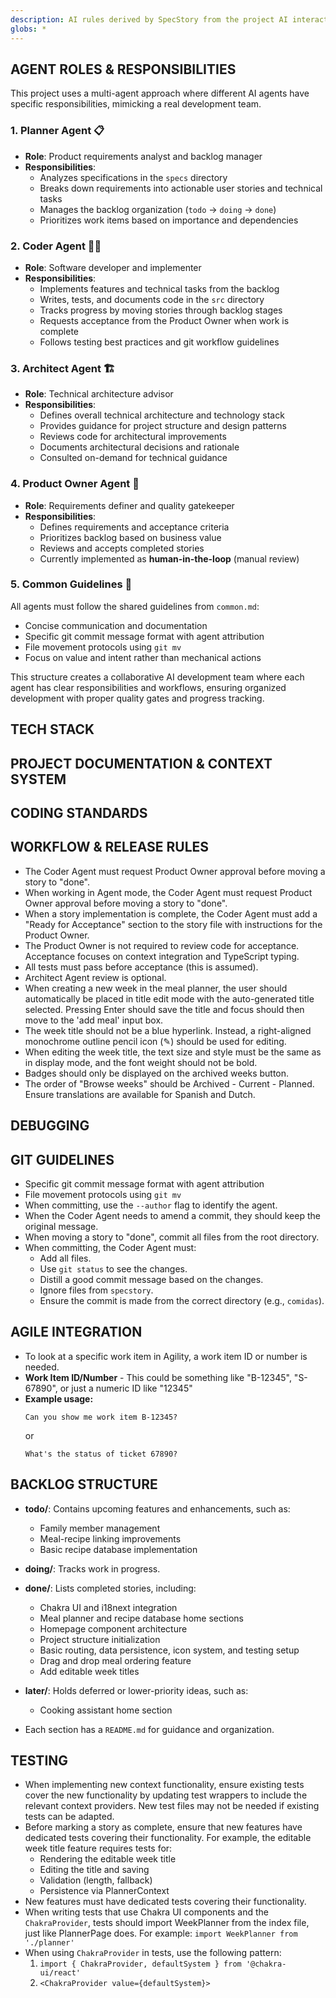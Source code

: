 ```yaml
---
description: AI rules derived by SpecStory from the project AI interaction history
globs: *
---
```


## <headers/>

## AGENT ROLES & RESPONSIBILITIES

This project uses a multi-agent approach where different AI agents have specific responsibilities, mimicking a real development team.

### 1. Planner Agent 📋
- **Role**: Product requirements analyst and backlog manager
- **Responsibilities**:
  - Analyzes specifications in the `specs` directory
  - Breaks down requirements into actionable user stories and technical tasks
  - Manages the backlog organization (`todo` → `doing` → `done`)
  - Prioritizes work items based on importance and dependencies

### 2. Coder Agent 👩‍💻
- **Role**: Software developer and implementer
- **Responsibilities**:
  - Implements features and technical tasks from the backlog
  - Writes, tests, and documents code in the `src` directory
  - Tracks progress by moving stories through backlog stages
  - Requests acceptance from the Product Owner when work is complete
  - Follows testing best practices and git workflow guidelines

### 3. Architect Agent 🏗️
- **Role**: Technical architecture advisor
- **Responsibilities**:
  - Defines overall technical architecture and technology stack
  - Provides guidance for project structure and design patterns
  - Reviews code for architectural improvements
  - Documents architectural decisions and rationale
  - Consulted on-demand for technical guidance

### 4. Product Owner Agent 🎯
- **Role**: Requirements definer and quality gatekeeper
- **Responsibilities**:
  - Defines requirements and acceptance criteria
  - Prioritizes backlog based on business value
  - Reviews and accepts completed stories
  - Currently implemented as **human-in-the-loop** (manual review)

### 5. Common Guidelines 📜
All agents must follow the shared guidelines from `common.md`:
- Concise communication and documentation
- Specific git commit message format with agent attribution
- File movement protocols using `git mv`
- Focus on value and intent rather than mechanical actions

This structure creates a collaborative AI development team where each agent has clear responsibilities and workflows, ensuring organized development with proper quality gates and progress tracking.

## TECH STACK

## PROJECT DOCUMENTATION & CONTEXT SYSTEM

## CODING STANDARDS

## WORKFLOW & RELEASE RULES

- The Coder Agent must request Product Owner approval before moving a story to "done".
- When working in Agent mode, the Coder Agent must request Product Owner approval before moving a story to "done".
- When a story implementation is complete, the Coder Agent must add a "Ready for Acceptance" section to the story file with instructions for the Product Owner.
- The Product Owner is not required to review code for acceptance. Acceptance focuses on context integration and TypeScript typing.
- All tests must pass before acceptance (this is assumed).
- Architect Agent review is optional.
- When creating a new week in the meal planner, the user should automatically be placed in title edit mode with the auto-generated title selected. Pressing Enter should save the title and focus should then move to the 'add meal' input box.
- The week title should not be a blue hyperlink. Instead, a right-aligned monochrome outline pencil icon (✎) should be used for editing.
- When editing the week title, the text size and style must be the same as in display mode, and the font weight should not be bold.
- Badges should only be displayed on the archived weeks button.
- The order of "Browse weeks" should be Archived - Current - Planned. Ensure translations are available for Spanish and Dutch.

## DEBUGGING

## GIT GUIDELINES
- Specific git commit message format with agent attribution
- File movement protocols using `git mv`
- When committing, use the `--author` flag to identify the agent.
- When the Coder Agent needs to amend a commit, they should keep the original message.
- When moving a story to "done", commit all files from the root directory.
- When committing, the Coder Agent must:
  - Add all files.
  - Use `git status` to see the changes.
  - Distill a good commit message based on the changes.
  - Ignore files from `specstory`.
  - Ensure the commit is made from the correct directory (e.g., `comidas`).

## AGILE INTEGRATION

- To look at a specific work item in Agility, a work item ID or number is needed.
- **Work Item ID/Number** - This could be something like "B-12345", "S-67890", or just a numeric ID like "12345"
- **Example usage:**
  ```
  Can you show me work item B-12345?
  ```
  or
  ```
  What's the status of ticket 67890?
  ```

## BACKLOG STRUCTURE

- **todo/**: Contains upcoming features and enhancements, such as:
  - Family member management
  - Meal-recipe linking improvements
  - Basic recipe database implementation

- **doing/**: Tracks work in progress.

- **done/**: Lists completed stories, including:
  - Chakra UI and i18next integration
  - Meal planner and recipe database home sections
  - Homepage component architecture
  - Project structure initialization
  - Basic routing, data persistence, icon system, and testing setup
  - Drag and drop meal ordering feature
  - Add editable week titles

- **later/**: Holds deferred or lower-priority ideas, such as:
  - Cooking assistant home section

- Each section has a `README.md` for guidance and organization.

## TESTING

- When implementing new context functionality, ensure existing tests cover the new functionality by updating test wrappers to include the relevant context providers. New test files may not be needed if existing tests can be adapted.
- Before marking a story as complete, ensure that new features have dedicated tests covering their functionality. For example, the editable week title feature requires tests for:
    - Rendering the editable week title
    - Editing the title and saving
    - Validation (length, fallback)
    - Persistence via PlannerContext
- New features must have dedicated tests covering their functionality.
- When writing tests that use Chakra UI components and the `ChakraProvider`, tests should import WeekPlanner from the index file, just like PlannerPage does. For example: `import WeekPlanner from './planner'`
- When using `ChakraProvider` in tests, use the following pattern:
  1. `import { ChakraProvider, defaultSystem } from '@chakra-ui/react'`
  2. `<ChakraProvider value={defaultSystem}>`